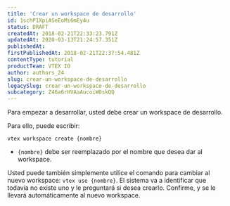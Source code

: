 ```yaml
---
title: 'Crear un workspace de desarrollo'
id: 1schP1XpiASeEoMi6mEy4u
status: DRAFT
createdAt: 2018-02-21T22:33:23.791Z
updatedAt: 2020-03-13T21:24:57.351Z
publishedAt: 
firstPublishedAt: 2018-02-21T22:37:54.481Z
contentType: tutorial
productTeam: VTEX IO
author: authors_24
slug: crear-un-workspace-de-desarrollo
legacySlug: crear-un-workspace-de-desarrollo
subcategory: Z46a6rHVAaAucoiW0skQQ
---
```


Para empezar a desarrollar, usted debe crear un workspace de desarrollo.

Para ello, puede escribir:

`vtex workspace create {nombre}`

- `{nombre}` debe ser reemplazado por el nombre que desea dar al workspace.

Usted puede también simplemente utilice el comando para cambiar al nuevo workspace: `vtex use {nombre}`. El sistema va a identificar que todavía no existe uno y le preguntará si desea crearlo. Confirme, y se le llevará automáticamente al nuevo workspace.
